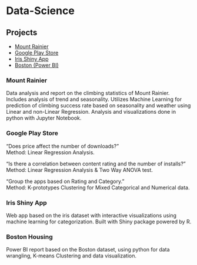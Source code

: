# Data-Science

<h2>Projects</h2>
<ul>
  <li><a href="#mr">Mount Rainier</a></li>
  <li><a href="#gps">Google Play Store</a></li>
  <li><a href="#isa">Iris Shiny App</a></li>
  <li><a href="#bpb">Boston (Power BI)</a></li>
</ul>

<h3 id="mr">Mount Rainier</h3>
<p>Data analysis and report on the climbing statistics of Mount Rainier. Includes analysis of trend and seasonality. Utilizes Machine Learning for prediction of climbing success rate based on seasonality and weather using Linear and non-Linear Regression. Analysis and visualizations done in python with Jupyter Notebook.</p>

<h3 id="gps">Google Play Store</h3>
<p>“Does price affect the number of downloads?”</br>
Method: Linear Regression Analysis.</p>

<p>“Is there a correlation between content rating and the number of installs?”</br>
Method: Linear Regression Analysis & Two Way ANOVA test.</p>

<p>“Group the apps based on Rating and Category.” </br>
Method: K-prototypes Clustering for Mixed Categorical and Numerical data.</p>

<h3 id="isa">Iris Shiny App</h3>
<p>Web app based on the iris dataset with interactive visualizations using machine learning for categorization. Built with Shiny package powered by R. </p>

<h3 id="bpb">Boston Housing</h3>
<p>Power BI report based on the Boston dataset, using python for data wrangling, K-means Clustering and data visualization.</p>



